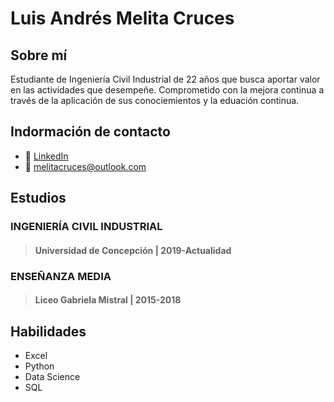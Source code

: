 # Luis Andrés Melita Cruces
## Sobre mí
Estudiante de Ingeniería Civil Industrial de 22 años que busca aportar valor en las actividades que desempeñe. Comprometido con la mejora continua a través de la aplicación de sus conociemientos y la eduación continua.
## Indormación de contacto
* 💼 [LinkedIn](https://www.linkedin.com/in/melitacruces/)
* 📧 melitacruces@outlook.com
## Estudios
### **INGENIERÍA CIVIL INDUSTRIAL**
> #### Universidad de Concepción | 2019-Actualidad
### **ENSEÑANZA MEDIA**
> #### Liceo Gabriela Mistral | 2015-2018
## Habilidades
* Excel
* Python
* Data Science
* SQL